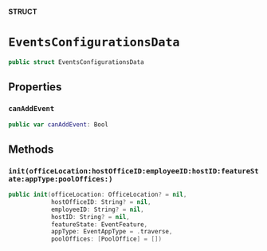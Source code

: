 **STRUCT**

# `EventsConfigurationsData`

```swift
public struct EventsConfigurationsData
```

## Properties
### `canAddEvent`

```swift
public var canAddEvent: Bool
```

## Methods
### `init(officeLocation:hostOfficeID:employeeID:hostID:featureState:appType:poolOffices:)`

```swift
public init(officeLocation: OfficeLocation? = nil,
            hostOfficeID: String? = nil,
            employeeID: String? = nil,
            hostID: String? = nil,
            featureState: EventFeature,
            appType: EventAppType = .traverse,
            poolOffices: [PoolOffice] = [])
```
